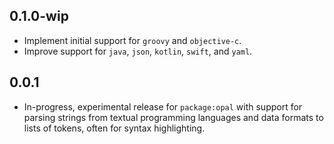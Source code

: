 ## 0.1.0-wip

- Implement initial support for `groovy` and `objective-c`.
- Improve support for `java`, `json`, `kotlin`, `swift`, and `yaml`.

## 0.0.1

- In-progress, experimental release for `package:opal` with support for
  parsing strings from textual programming languages and data formats to
  lists of tokens, often for syntax highlighting.
